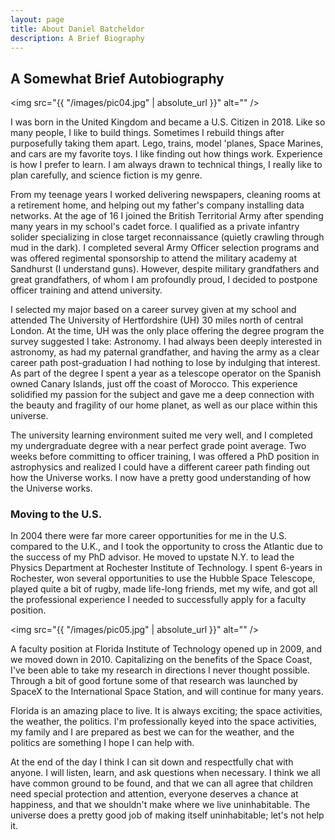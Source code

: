 ```yaml
---
layout: page
title: About Daniel Batcheldor
description: A Brief Biography
---
```

## A Somewhat Brief Autobiography

<span class="image left"><img src="{{ "/images/pic04.jpg" | absolute_url }}" alt="" /></span>
<p>
I was born in the United Kingdom and became a U.S. Citizen in 2018. Like so many people, I like to build things. Sometimes I rebuild things after purposefully taking them apart. Lego, trains, model 'planes, Space Marines, and cars are my favorite toys. I like finding out how things work. Experience is how I prefer to learn. I am always drawn to technical things, I really like to plan carefully, and science fiction is my genre.
</p>
<p>
From my teenage years I worked delivering newspapers, cleaning rooms at a retirement home, and helping out my father's company installing data networks. At the age of 16 I joined the British Territorial Army after spending many years in my school's cadet force. I qualified as a private infantry solider specializing in close target reconnaissance (quietly crawling through mud in the dark). I completed several Army Officer selection programs and was offered regimental sponsorship to attend the military academy at Sandhurst (I understand guns). However, despite military grandfathers and great grandfathers, of whom I am profoundly proud, I decided to postpone officer training and attend university.
</p>
<p>
I selected my major based on a career survey given at my school and attended The University of Hertfordshire (UH) 30 miles north of central London. At the time, UH was the only place offering the degree program the survey suggested I take: Astronomy. I had always been deeply interested in astronomy, as had my paternal grandfather, and having the army as a clear career path post-graduation I had nothing to lose by indulging that interest. As part of the degree I spent a year as a telescope operator on the Spanish owned Canary Islands, just off the coast of Morocco. This experience solidified my passion for the subject and gave me a deep connection with the beauty and fragility of our home planet, as well as our place within this universe.
</p>
<p>
The university learning environment suited me very well, and I completed my undergraduate degree with a near perfect grade point average. Two weeks before committing to officer training, I was offered a PhD position in astrophysics and realized I could have a different career path finding out how the Universe works. I now have a pretty good understanding of how the Universe works.
</p>

### Moving to the U.S.
<div class="box">
  <p>
  In 2004 there were far more career opportunities for me in the U.S. compared to the U.K., and I took the opportunity to cross the Atlantic due to the success of my PhD advisor. He moved to upstate N.Y. to lead the Physics Department at Rochester Institute of Technology. I spent 6-years in Rochester, won several opportunities to use the Hubble Space Telescope, played quite a bit of rugby, made life-long friends, met my wife, and got all the professional experience I needed to successfully apply for a faculty position.
  </p>
</div>

<span class="image left"><img src="{{ "/images/pic05.jpg" | absolute_url }}" alt="" /></span>
<p>
A faculty position at Florida Institute of Technology opened up in 2009, and we moved down in 2010. Capitalizing on the benefits of the Space Coast, I've been able to take my research in directions I never thought possible. Through a bit of good fortune some of that research was launched by SpaceX to the International Space Station, and will continue for many years.
</p>
<p>
Florida is an amazing place to live. It is always exciting; the space activities, the weather, the politics. I'm professionally keyed into the space activities, my family and I are prepared as best we can for the weather, and the politics are something I hope I can help with.
</p>
<p>
At the end of the day I think I can sit down and respectfully chat with anyone. I will listen, learn, and ask questions when necessary. I think we all have common ground to be found, and that we can all agree that children need special protection and attention, everyone deserves a chance at happiness, and that we shouldn't make where we live uninhabitable. The universe does a pretty good job of making itself uninhabitable; let's not help it.
</p>     
